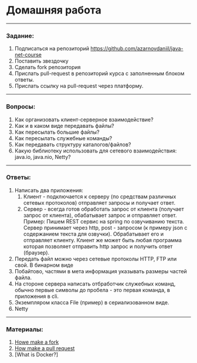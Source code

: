 # Домашняя работа

---

### Задание:

1. Подписаться на репозиторий https://github.com/azarnovdaniil/java-net-course
2. Поставить звездочку 
3. Сделать fork репозитория
4. Прислать pull-request в репозиторий курса с заполненным блоком ответы.
5. Прислать ссылку на pull-request через платформу.

---

### Вопросы:

1. Как организовать клиент-серверное взаимодействие?
2. Как и в каком виде передавать файлы?
3. Как пересылать большие файлы?
4. Как пересылать служебные команды?
5. Как передавать структуру каталогов/файлов?
6. Какую библиотеку использовать для сетевого взаимодействия: java.io, java.nio, Netty?

---

### Ответы:

1. Написать два приложения:
   1) Клиент - подключается к серверу (по средствам различных сетевых протоколов) отправляет запросы и получает ответ.
   2) Сервер - всегда готов обработать запрос от клиента (получает запрос от клиента), обабатывает запрос и отправляет ответ.
      Пример: 
      Пишем REST сервис на spring по озвучиванию текста. Сервер принимает через http, post - запросом (к примеру json c содержанием текста для озвучки). 
      Обрабатывает его и отправляет клиенту. Клиент же может быть любая программа которая позволяет отправить http запрос и получить ответ (браузер). 
2. Передать файл можно через сетевые протоколы HTTP, FTP или свой. В бинарном виде
3. Побайтово, частями в мета информация указывать размеры частей файла.
4. На стороне сервера написать отбработчик служебных команд, обычно первые символы до пробела - это первая команда, в приложения в cli.
5. Экземпляром класса File (пример) в сериализованном виде.
6. Netty


---

### Материалы:

1. [Howe make a fork](https://docs.github.com/en/github/getting-started-with-github/fork-a-repo)
2. [How make a pull request](https://docs.github.com/en/github/collaborating-with-issues-and-pull-requests/creating-a-pull-request)
3. [What is Docker?]
